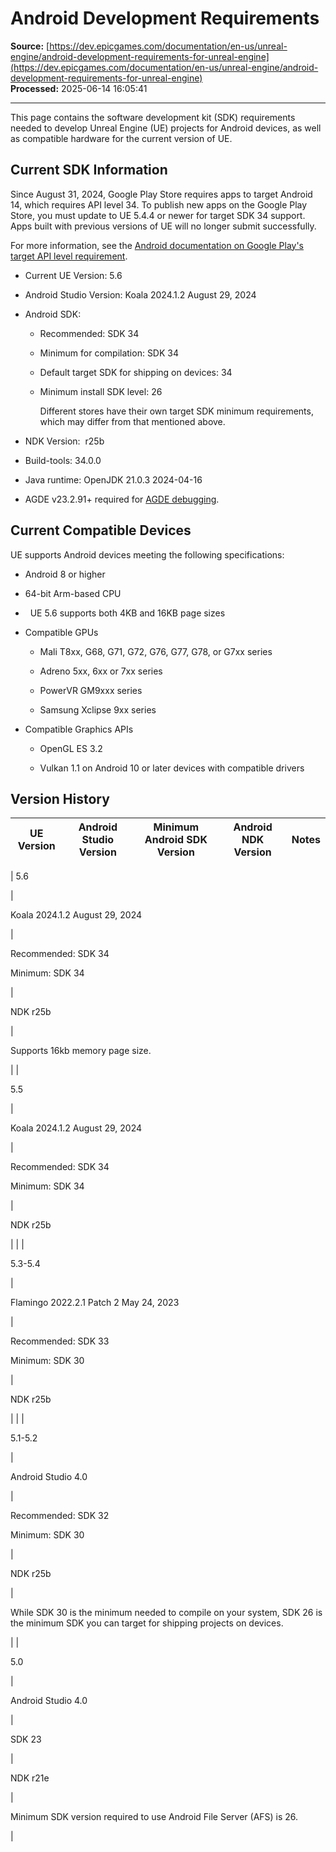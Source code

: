 # Android Development Requirements

**Source:** [https://dev.epicgames.com/documentation/en-us/unreal-engine/android-development-requirements-for-unreal-engine](https://dev.epicgames.com/documentation/en-us/unreal-engine/android-development-requirements-for-unreal-engine)  
**Processed:** 2025-06-14 16:05:41

---

This page contains the software development kit (SDK) requirements needed to develop Unreal Engine (UE) projects for Android devices, as well as compatible hardware for the current version of UE.

## Current SDK Information

Since August 31, 2024, Google Play Store requires apps to target Android 14, which requires API level 34. To publish new apps on the Google Play Store, you must update to UE 5.4.4 or newer for target SDK 34 support. Apps built with previous versions of UE will no longer submit successfully.   
  
For more information, see the [Android documentation on Google Play's target API level requirement](https://developer.android.com/google/play/requirements/target-sdk).

-   Current UE Version: 5.6
    
-   Android Studio Version: Koala 2024.1.2 August 29, 2024
    
-   Android SDK:
    
    -   Recommended: SDK 34
        
    -   Minimum for compilation: SDK 34
        
    -   Default target SDK for shipping on devices: 34
        
    -   Minimum install SDK level: 26
        
        Different stores have their own target SDK minimum requirements, which may differ from that mentioned above.
        
-   NDK Version:  r25b
    
-   Build-tools: 34.0.0
    
-   Java runtime: OpenJDK 21.0.3 2024-04-16
    
-   AGDE v23.2.91+ required for [AGDE debugging](https://dev.epicgames.com/documentation/en-us/unreal-engine/debugging-unreal-engine-projects-for-android-in-visual-studio-with-the-agde-plugin). 
    

## Current Compatible Devices

UE supports Android devices meeting the following specifications:

-   Android 8 or higher
    
-   64-bit Arm-based CPU
    
-     UE 5.6 supports both 4KB and 16KB page sizes
    
-   Compatible GPUs
    
    -   Mali T8xx, G68, G71, G72, G76, G77, G78, or G7xx series
        
    -   Adreno 5xx, 6xx or 7xx series
        
    -   PowerVR GM9xxx series
        
    -   Samsung Xclipse 9xx series
        
-   Compatible Graphics APIs
    
    -   OpenGL ES 3.2
        
    -   Vulkan 1.1 on Android 10 or later devices with compatible drivers
        

## Version History

| UE Version | Android Studio Version | Minimum Android SDK Version | Android NDK Version | Notes |
| --- | --- | --- | --- | --- |
| 
5.6

  


 | 

Koala 2024.1.2 August 29, 2024

 | 

Recommended: SDK 34

Minimum: SDK 34

 | 

NDK r25b

 | 

Supports 16kb memory page size.

 |
| 

5.5

 | 

Koala 2024.1.2 August 29, 2024

 | 

Recommended: SDK 34

Minimum: SDK 34

 | 

NDK r25b

 |  |
| 

5.3-5.4

 | 

Flamingo 2022.2.1 Patch 2 May 24, 2023

 | 

Recommended: SDK 33

Minimum: SDK 30

 | 

NDK r25b

 |  |
| 

5.1-5.2

 | 

Android Studio 4.0

 | 

Recommended: SDK 32

Minimum: SDK 30

 | 

NDK r25b

 | 

While SDK 30 is the minimum needed to compile on your system, SDK 26 is the minimum SDK you can target for shipping projects on devices.

 |
| 

5.0

 | 

Android Studio 4.0

 | 

SDK 23

 | 

NDK r21e

 | 

Minimum SDK version required to use Android File Server (AFS) is 26.

 |